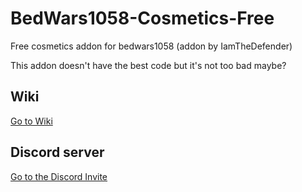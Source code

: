 # BedWars1058-Cosmetics-Free
Free cosmetics addon for bedwars1058 (addon by IamTheDefender)

This addon doesn't have the best code but it's not too bad maybe?

## Wiki
[Go to Wiki](https://iamthedefenders-organization.gitbook.io/bedwars1058-cosmetics/)

## Discord server
[Go to the Discord Invite](https://discord.gg/AxGvZae37n)
